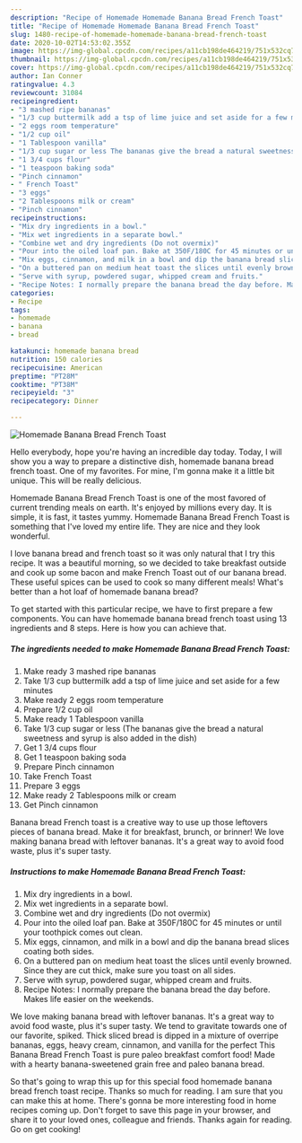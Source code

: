```yaml
---
description: "Recipe of Homemade Homemade Banana Bread French Toast"
title: "Recipe of Homemade Homemade Banana Bread French Toast"
slug: 1480-recipe-of-homemade-homemade-banana-bread-french-toast
date: 2020-10-02T14:53:02.355Z
image: https://img-global.cpcdn.com/recipes/a11cb198de464219/751x532cq70/homemade-banana-bread-french-toast-recipe-main-photo.jpg
thumbnail: https://img-global.cpcdn.com/recipes/a11cb198de464219/751x532cq70/homemade-banana-bread-french-toast-recipe-main-photo.jpg
cover: https://img-global.cpcdn.com/recipes/a11cb198de464219/751x532cq70/homemade-banana-bread-french-toast-recipe-main-photo.jpg
author: Ian Conner
ratingvalue: 4.3
reviewcount: 31084
recipeingredient:
- "3 mashed ripe bananas"
- "1/3 cup buttermilk add a tsp of lime juice and set aside for a few minutes"
- "2 eggs room temperature"
- "1/2 cup oil"
- "1 Tablespoon vanilla"
- "1/3 cup sugar or less The bananas give the bread a natural sweetness and syrup is also added in the dish"
- "1 3/4 cups flour"
- "1 teaspoon baking soda"
- "Pinch cinnamon"
- " French Toast"
- "3 eggs"
- "2 Tablespoons milk or cream"
- "Pinch cinnamon"
recipeinstructions:
- "Mix dry ingredients in a bowl."
- "Mix wet ingredients in a separate bowl."
- "Combine wet and dry ingredients (Do not overmix)"
- "Pour into the oiled loaf pan. Bake at 350F/180C for 45 minutes or until your toothpick comes out clean."
- "Mix eggs, cinnamon, and milk in a bowl and dip the banana bread slices coating both sides."
- "On a buttered pan on medium heat toast the slices until evenly browned. Since they are cut thick, make sure you toast on all sides."
- "Serve with syrup, powdered sugar, whipped cream and fruits."
- "Recipe Notes: I normally prepare the banana bread the day before. Makes life easier on the weekends."
categories:
- Recipe
tags:
- homemade
- banana
- bread

katakunci: homemade banana bread 
nutrition: 150 calories
recipecuisine: American
preptime: "PT28M"
cooktime: "PT38M"
recipeyield: "3"
recipecategory: Dinner

---
```



![Homemade Banana Bread French Toast](https://img-global.cpcdn.com/recipes/a11cb198de464219/751x532cq70/homemade-banana-bread-french-toast-recipe-main-photo.jpg)

Hello everybody, hope you're having an incredible day today. Today, I will show you a way to prepare a distinctive dish, homemade banana bread french toast. One of my favorites. For mine, I'm gonna make it a little bit unique. This will be really delicious.

Homemade Banana Bread French Toast is one of the most favored of current trending meals on earth. It's enjoyed by millions every day. It is simple, it is fast, it tastes yummy. Homemade Banana Bread French Toast is something that I've loved my entire life. They are nice and they look wonderful.

I love banana bread and french toast so it was only natural that I try this recipe. It was a beautiful morning, so we decided to take breakfast outside and cook up some bacon and make French Toast out of our banana bread. These useful spices can be used to cook so many different meals! What&#39;s better than a hot loaf of homemade banana bread?


To get started with this particular recipe, we have to first prepare a few components. You can have homemade banana bread french toast using 13 ingredients and 8 steps. Here is how you can achieve that.

<!--inarticleads1-->

##### The ingredients needed to make Homemade Banana Bread French Toast:

1. Make ready 3 mashed ripe bananas
1. Take 1/3 cup buttermilk add a tsp of lime juice and set aside for a few minutes
1. Make ready 2 eggs room temperature
1. Prepare 1/2 cup oil
1. Make ready 1 Tablespoon vanilla
1. Take 1/3 cup sugar or less (The bananas give the bread a natural sweetness and syrup is also added in the dish)
1. Get 1 3/4 cups flour
1. Get 1 teaspoon baking soda
1. Prepare Pinch cinnamon
1. Take  French Toast
1. Prepare 3 eggs
1. Make ready 2 Tablespoons milk or cream
1. Get Pinch cinnamon


Banana bread French toast is a creative way to use up those leftovers pieces of banana bread. Make it for breakfast, brunch, or brinner! We love making banana bread with leftover bananas. It&#39;s a great way to avoid food waste, plus it&#39;s super tasty. 

<!--inarticleads2-->

##### Instructions to make Homemade Banana Bread French Toast:

1. Mix dry ingredients in a bowl.
1. Mix wet ingredients in a separate bowl.
1. Combine wet and dry ingredients (Do not overmix)
1. Pour into the oiled loaf pan. Bake at 350F/180C for 45 minutes or until your toothpick comes out clean.
1. Mix eggs, cinnamon, and milk in a bowl and dip the banana bread slices coating both sides.
1. On a buttered pan on medium heat toast the slices until evenly browned. Since they are cut thick, make sure you toast on all sides.
1. Serve with syrup, powdered sugar, whipped cream and fruits.
1. Recipe Notes: I normally prepare the banana bread the day before. Makes life easier on the weekends.


We love making banana bread with leftover bananas. It&#39;s a great way to avoid food waste, plus it&#39;s super tasty. We tend to gravitate towards one of our favorite, spiked. Thick sliced bread is dipped in a mixture of overripe bananas, eggs, heavy cream, cinnamon, and vanilla for the perfect This Banana Bread French Toast is pure paleo breakfast comfort food! Made with a hearty banana-sweetened grain free and paleo banana bread. 

So that's going to wrap this up for this special food homemade banana bread french toast recipe. Thanks so much for reading. I am sure that you can make this at home. There's gonna be more interesting food in home recipes coming up. Don't forget to save this page in your browser, and share it to your loved ones, colleague and friends. Thanks again for reading. Go on get cooking!
